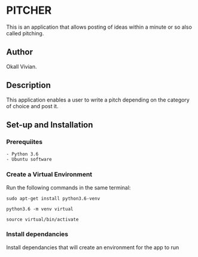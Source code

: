 # PITCHER

This is an application that allows posting of ideas within a minute or so also called pitching.

## Author

Okall Vivian.

## Description
This application enables a user to  write a pitch depending on the category of choice and post it.

## Set-up and Installation

### Prerequiites

    - Python 3.6
    - Ubuntu software

### Create a Virtual Environment

Run the following commands in the same terminal:

```sudo apt-get install python3.6-venv```

```python3.6 -m venv virtual```

```source virtual/bin/activate```

### Install dependancies

Install dependancies that will create an environment for the app to run
